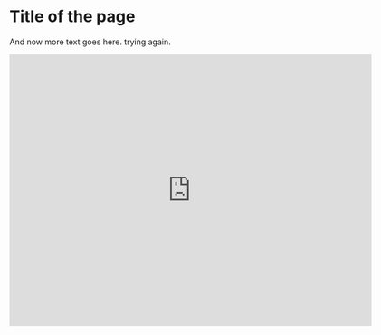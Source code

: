 # Title of the page
And now more text goes here. trying again.  

<iframe src="https://www.exhibit.so/exhibits/flapVRKE5QzHFJbAcV2T?embedded=true" width="640" height="480" allowfullscreen allow="autoplay" frameborder="0"></iframe>
